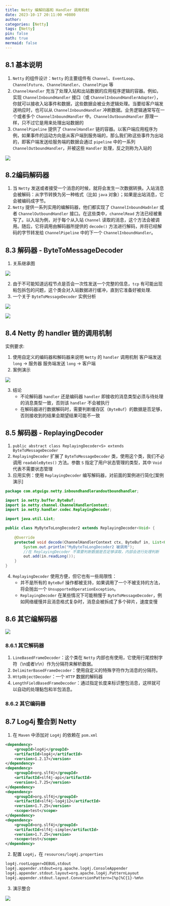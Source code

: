 ```yaml
---
title: Netty 编解码器和 Handler 调用机制
date: 2023-10-17 20:11:00 +0800
author: 
categories: [Netty]
tags: [Netty]
pin: false
math: true
mermaid: false
---
```


## 8.1 基本说明

1. `Netty` 的组件设计：`Netty` 的主要组件有 `Channel`、`EventLoop`、`ChannelFuture`、`ChannelHandler`、`ChannelPipe` 等
2. `ChannelHandler` 充当了处理入站和出站数据的应用程序逻辑的容器。例如，实现 `ChannelInboundHandler` 接口（或 `ChannelInboundHandlerAdapter`），你就可以接收入站事件和数据，这些数据会被业务逻辑处理。当要给客户端发送响应时，也可以从 `ChannelInboundHandler` 冲刷数据。业务逻辑通常写在一个或者多个 `ChannelInboundHandler` 中。`ChannelOutboundHandler` 原理一样，只不过它是用来处理出站数据的
3. `ChannelPipeline` 提供了 `ChannelHandler` 链的容器。以客户端应用程序为例，如果事件的运动方向是从客户端到服务端的，那么我们称这些事件为出站的，即客户端发送给服务端的数据会通过 `pipeline` 中的一系列 `ChannelOutboundHandler`，并被这些 `Handler` 处理，反之则称为入站的

![](/assets/images/NettyImages/chapter08/chapter08_01.png)

## 8.2编码解码器

1. 当 `Netty` 发送或者接受一个消息的时候，就将会发生一次数据转换。入站消息会被解码：从字节转换为另一种格式（比如 `java` 对象）；如果是出站消息，它会被编码成字节。
2. `Netty` 提供一系列实用的编解码器，他们都实现了 `ChannelInboundHadnler` 或者 `ChannelOutboundHandler` 接口。在这些类中，`channelRead` 方法已经被重写了。以入站为例，对于每个从入站 `Channel` 读取的消息，这个方法会被调用。随后，它将调用由解码器所提供的 `decode()` 方法进行解码，并将已经解码的字节转发给 `ChannelPipeline` 中的下一个 `ChannelInboundHandler`。

## 8.3 解码器 - ByteToMessageDecoder

1. 关系继承图

![](/assets/images/NettyImages/chapter08/chapter08_02.png)

2. 由于不可能知道远程节点是否会一次性发送一个完整的信息，`tcp` 有可能出现粘包拆包的问题，这个类会对入站数据进行缓冲，直到它准备好被处理.
3. 一个关于 `ByteToMessageDecoder` 实例分析

![](/assets/images/NettyImages/chapter08/chapter08_03.png)

![](/assets/images/NettyImages/chapter08/chapter08_04.png)

## 8.4 Netty 的 handler 链的调用机制

实例要求:

1. 使用自定义的编码器和解码器来说明 `Netty` 的 `handler` 调用机制
   客户端发送 `long` -> 服务器
   服务端发送 `long` -> 客户端
2. 案例演示

![](/assets/images/NettyImages/chapter08/chapter08_05.png)

3. 结论
   - 不论解码器 `handler` 还是编码器 `handler` 即接收的消息类型必须与待处理的消息类型一致，否则该 `handler` 不会被执行
   - 在解码器进行数据解码时，需要判断缓存区（`ByteBuf`）的数据是否足够，否则接收到的结果会期望结果可能不一致

## 8.5 解码器 - ReplayingDecoder

1. `public abstract class ReplayingDecoder<S> extends ByteToMessageDecoder`
2. `ReplayingDecoder` 扩展了 `ByteToMessageDecoder` 类，使用这个类，我们不必调用 `readableBytes()` 方法。参数 `S` 指定了用户状态管理的类型，其中 `Void` 代表不需要状态管理
3. 应用实例：使用 `ReplayingDecoder` 编写解码器，对前面的案例进行简化[案例演示]

```java
package com.atguigu.netty.inboundhandlerandoutboundhandler;

import io.netty.buffer.ByteBuf;
import io.netty.channel.ChannelHandlerContext;
import io.netty.handler.codec.ReplayingDecoder;

import java.util.List;

public class MyByteToLongDecoder2 extends ReplayingDecoder<Void> {
    
    @Override
    protected void decode(ChannelHandlerContext ctx, ByteBuf in, List<Object> out) throws Exception {
        System.out.println("MyByteToLongDecoder2 被调用");
        //在 ReplayingDecoder 不需要判断数据是否足够读取，内部会进行处理判断
        out.add(in.readLong());
    }
}
```

4. `ReplayingDecoder` 使用方便，但它也有一些局限性：
   - 并不是所有的 `ByteBuf` 操作都被支持，如果调用了一个不被支持的方法，将会抛出一个 `UnsupportedOperationException`。
   - `ReplayingDecoder` 在某些情况下可能稍慢于 `ByteToMessageDecoder`，例如网络缓慢并且消息格式复杂时，消息会被拆成了多个碎片，速度变慢

## 8.6 其它编解码器

![](/assets/images/NettyImages/chapter08/chapter08_06.png)

### 8.6.1 其它解码器

1. `LineBasedFrameDecoder`：这个类在 `Netty` 内部也有使用，它使用行尾控制字符（\n或者\r\n）作为分隔符来解析数据。
2. `DelimiterBasedFrameDecoder`：使用自定义的特殊字符作为消息的分隔符。
3. `HttpObjectDecoder`：一个 `HTTP` 数据的解码器
4. `LengthFieldBasedFrameDecoder`：通过指定长度来标识整包消息，这样就可以自动的处理黏包和半包消息。

### 8.6.2 其它编码器

## 8.7 Log4j 整合到 Netty

1. 在 `Maven` 中添加对 `Log4j` 的依赖在 `pom.xml`

```xml
<dependency>
    <groupId>log4j</groupId>
    <artifactId>log4j</artifactId>
    <version>1.2.17</version>
</dependency>
<dependency>
    <groupId>org.slf4j</groupId>
    <artifactId>slf4j-api</artifactId>
    <version>1.7.25</version>
</dependency>
<dependency>
    <groupId>org.slf4j</groupId>
    <artifactId>slf4j-log4j12</artifactId>
    <version>1.7.25</version>
    <scope>test</scope>
</dependency>
<dependency>
    <groupId>org.slf4j</groupId>
    <artifactId>slf4j-simple</artifactId>
    <version>1.7.25</version>
    <scope>test</scope>
</dependency>
```

2. 配置 `Log4j`，在 `resources/log4j.properties`

```xml
log4j.rootLogger=DEBUG,stdout
log4j.appender.stdout=org.apache.log4j.ConsoleAppender
log4j.appender.stdout.layout=org.apache.log4j.PatternLayout
log4j.appender.stdout.layout.ConversionPattern=[%p]%C{1}-%m%n
```

3. 演示整合

![](/assets/images/NettyImages/chapter08/chapter08_07.png)

